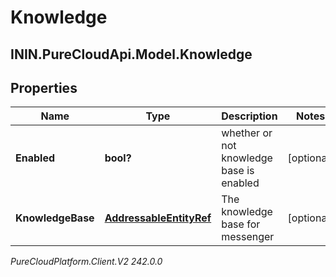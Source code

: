 # Knowledge

## ININ.PureCloudApi.Model.Knowledge

## Properties

|Name | Type | Description | Notes|
|------------ | ------------- | ------------- | -------------|
| **Enabled** | **bool?** | whether or not knowledge base is enabled | [optional] |
| **KnowledgeBase** | [**AddressableEntityRef**](AddressableEntityRef) | The knowledge base for messenger | [optional] |



_PureCloudPlatform.Client.V2 242.0.0_

